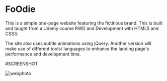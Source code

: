 # FoOdie

This is a simple one-page website featuring the fictitious brand. This is built and taught from a Udemy course RWD and Development with HTML5 and CSS3.

The site also uses subtle animations using jQuery. Another version will make use of different tools/ languages to enhance the landing page's performance and development time.

#SCREENSHOT 


![webphoto](https://user-images.githubusercontent.com/66526618/113500296-72b46980-953a-11eb-8d6b-f2f254679bbb.png)

